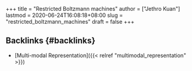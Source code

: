 +++
title = "Restricted Boltzmann machines"
author = ["Jethro Kuan"]
lastmod = 2020-06-24T16:08:18+08:00
slug = "restricted_boltzmann_machines"
draft = false
+++

## Backlinks {#backlinks}

- [Multi-modal Representation]({{< relref "multimodal_representation" >}})
